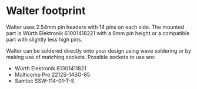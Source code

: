 # Walter footprint

Walter uses 2.54mm pin headers with 14 pins on each side. The mounted part is 
Würth Elektronik 61001418221 with a 6mm pin height or a compatible part with 
slightly less high pins.

Walter can be soldered directly onto your design using wave soldering or by
making use of matching sockets. Possible sockets to use are:
 -  Würth Elektronik 61301411821
 -  Multicomp Pro 2212S-14SG-85
 -  Samtec SSW-114-01-T-S
